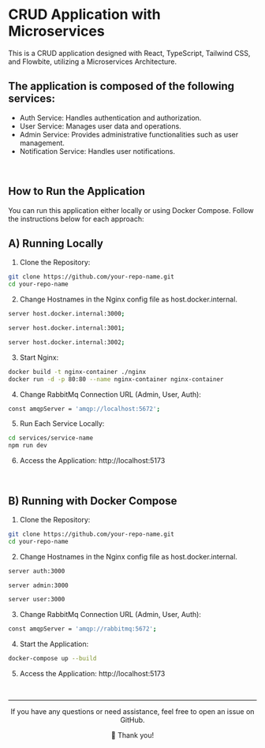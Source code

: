 # CRUD Application with Microservices

This is a CRUD application designed with React, TypeScript, Tailwind CSS, and Flowbite, utilizing a Microservices Architecture.


## The application is composed of the following services:

- Auth Service: Handles authentication and authorization.
- User Service: Manages user data and operations.
- Admin Service: Provides administrative functionalities such as user management.
- Notification Service: Handles user notifications.

<br>

## How to Run the Application

You can run this application either locally or using Docker Compose. Follow the instructions below for each approach:

## A) Running Locally

1. Clone the Repository:
```bash
git clone https://github.com/your-repo-name.git
cd your-repo-name
```

2. Change Hostnames in the Nginx config file as host.docker.internal.
```bash
server host.docker.internal:3000; 
```
```bash
server host.docker.internal:3001; 
```
```bash
server host.docker.internal:3002; 
```

3. Start Nginx:
```bash
docker build -t nginx-container ./nginx
docker run -d -p 80:80 --name nginx-container nginx-container
```

4. Change RabbitMq Connection URL (Admin, User, Auth):
```bash
const amqpServer = 'amqp://localhost:5672';
```

5. Run Each Service Locally:
```bash
cd services/service-name
npm run dev
```

6. Access the Application: http://localhost:5173

<br>

## B) Running with Docker Compose

1. Clone the Repository:
```bash
git clone https://github.com/your-repo-name.git
cd your-repo-name
```

2. Change Hostnames in the Nginx config file as host.docker.internal.
```bash
server auth:3000
```
```bash
server admin:3000
```
```bash
server user:3000
```

3. Change RabbitMq Connection URL (Admin, User, Auth):
```bash
const amqpServer = 'amqp://rabbitmq:5672';
```

4. Start the Application:
```bash
docker-compose up --build
```

5. Access the Application: http://localhost:5173

<br>

<hr style="height: 1px; background-color: black; border: none;">

<div align="center">
<p>If you have any questions or need assistance, feel free to open an issue on GitHub.</p>

<p>🚀 Thank you!</p>
</div>